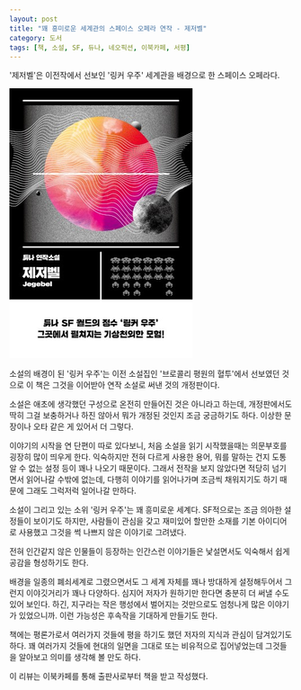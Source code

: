 ```yaml
---
layout: post
title: "꽤 흥미로운 세계관의 스페이스 오페라 연작 - 제저벨"
category: 도서
tags: [책, 소설, SF, 듀나, 네오픽션, 이북카페, 서평]
---
```


'제저벨'은
이전작에서 선보인 '링커 우주' 세계관을 배경으로 한 스페이스 오페라다.

![표지](/images/book/jegebel-book-h480.jpg)

소설의 배경이 된 '링커 우주'는
이전 소설집인 '브로콜리 평원의 혈투'에서 선보였던 것으로
이 책은 그것을 이어받아 연작 소설로 써낸 것의 개정판이다.

소설은 애초에 생각했던 구성으로 온전히 만들어진 것은 아니라고 하는데,
개정판에서도 딱히 그걸 보충하거나 하진 않아서
뭐가 개정된 것인지 조금 궁금하기도 하다.
이상한 문장이나 오타 같은 게 있어서 더 그렇다.

이야기의 시작을 연 단편이 따로 있다보니,
처음 소설을 읽기 시작했을때는 의문부호를 굉장히 많이 띄우게 한다.
익숙하지만 전혀 다르게 사용한 용어,
뭐를 말하는 건지 도통 알 수 없는 설정 등이 꽤나 나오기 때문이다.
그래서 전작을 보지 않았다면 적당히 넘기면서 읽어나갈 수밖에 없는데,
다행히 이야기를 읽어나가며 조금씩 채워지기도 하기 때문에
그래도 그럭저럭 일어나갈 만하다.

소설이 그리고 있는 소위 '링커 우주'는 꽤 흥미로운 세계다.
SF적으로는 조금 의아한 설정들이 보이기도 하지만,
사람들이 관심을 갖고 재미있어 할만한 소재를 기본 아이디어로 사용했고
그것을 썩 나쁘지 않은 이야기로 그려냈다.

전혀 인간같지 않은 인물들이 등장하는 인간스런 이야기들은
낯설면서도 익숙해서 쉽게 공감을 형성하기도 한다.

배경을 일종의 폐쇠세계로 그렸으면서도
그 세계 자체를 꽤나 방대하게 설정해두어서 그런지 이야깃거리가 꽤나 다양하다.
심지어 저자가 원하기만 한다면 충분히 더 써낼 수도 있어 보인다.
하긴, 지구라는 작은 행성에서 벌어지는 것만으로도 엄청나게 많은 이야기가 있었으니까.
이런 가능성은 후속작을 기대하게 만들기도 한다.

책에는 평론가로서 여러가지 것들에 평을 하기도 했던
저자의 지식과 관심이 담겨있기도 하다.
꽤 여러가지 것들에 현대의 일면을 그대로 또는 비유적으로 집어넣었는데
그것들을 알아보고 의미를 생각해 볼 만도 하다.



<div class="im im-info">
이 리뷰는 이북카페를 통해 출판사로부터 책을 받고 작성했다.
</div>

